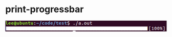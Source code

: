 # print-progressbar
<img src="https://github.com/tianylijun/print-progressbar/blob/master/view.png"/>

